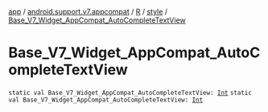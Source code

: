 [app](../../../index.md) / [android.support.v7.appcompat](../../index.md) / [R](../index.md) / [style](index.md) / [Base_V7_Widget_AppCompat_AutoCompleteTextView](.)

# Base_V7_Widget_AppCompat_AutoCompleteTextView

`static val Base_V7_Widget_AppCompat_AutoCompleteTextView: `[`Int`](https://kotlinlang.org/api/latest/jvm/stdlib/kotlin/-int/index.html)
`static val Base_V7_Widget_AppCompat_AutoCompleteTextView: `[`Int`](https://kotlinlang.org/api/latest/jvm/stdlib/kotlin/-int/index.html)